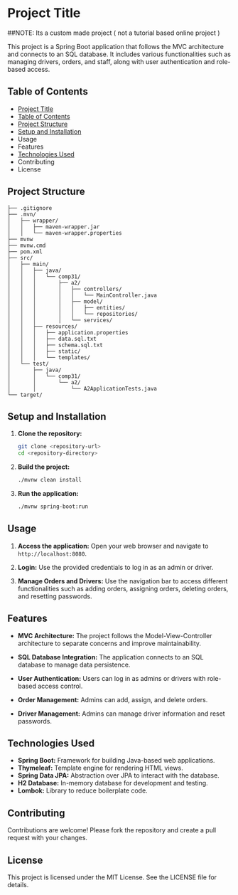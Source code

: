 # Project Title

##NOTE: Its a custom made project ( not a tutorial based online project ) 

This project is a Spring Boot application that follows the MVC architecture and connects to an SQL database. It includes various functionalities such as managing drivers, orders, and staff, along with user authentication and role-based access.

## Table of Contents

- [Project Title](#project-title)
- [Table of Contents](#table-of-contents)
- [Project Structure](#project-structure)
- [Setup and Installation](#setup-and-installation)
- Usage
- Features
- [Technologies Used](#technologies-used)
- Contributing
- License

## Project Structure

```
├── .gitignore
├── .mvn/
│   ├── wrapper/
│   │   ├── maven-wrapper.jar
│   │   └── maven-wrapper.properties
├── mvnw
├── mvnw.cmd
├── pom.xml
├── src/
│   ├── main/
│   │   ├── java/
│   │   │   └── comp31/
│   │   │       ├── a2/
│   │   │       │   ├── controllers/
│   │   │       │   │   └── MainController.java
│   │   │       │   ├── model/
│   │   │       │   │   ├── entities/
│   │   │       │   │   └── repositories/
│   │   │       │   └── services/
│   │   ├── resources/
│   │   │   ├── application.properties
│   │   │   ├── data.sql.txt
│   │   │   ├── schema.sql.txt
│   │   │   ├── static/
│   │   │   └── templates/
│   └── test/
│       ├── java/
│       │   └── comp31/
│       │       └── a2/
│       │           └── A2ApplicationTests.java
└── target/
```

## Setup and Installation

1. **Clone the repository:**
   ```sh
   git clone <repository-url>
   cd <repository-directory>
   ```

2. **Build the project:**
   ```sh
   ./mvnw clean install
   ```

3. **Run the application:**
   ```sh
   ./mvnw spring-boot:run
   ```

## Usage

1. **Access the application:**
   Open your web browser and navigate to `http://localhost:8080`.

2. **Login:**
   Use the provided credentials to log in as an admin or driver.

3. **Manage Orders and Drivers:**
   Use the navigation bar to access different functionalities such as adding orders, assigning orders, deleting orders, and resetting passwords.

## Features

- **MVC Architecture:**
  The project follows the Model-View-Controller architecture to separate concerns and improve maintainability.

- **SQL Database Integration:**
  The application connects to an SQL database to manage data persistence.

- **User Authentication:**
  Users can log in as admins or drivers with role-based access control.

- **Order Management:**
  Admins can add, assign, and delete orders.

- **Driver Management:**
  Admins can manage driver information and reset passwords.

## Technologies Used

- **Spring Boot:** Framework for building Java-based web applications.
- **Thymeleaf:** Template engine for rendering HTML views.
- **Spring Data JPA:** Abstraction over JPA to interact with the database.
- **H2 Database:** In-memory database for development and testing.
- **Lombok:** Library to reduce boilerplate code.

## Contributing

Contributions are welcome! Please fork the repository and create a pull request with your changes.

## License

This project is licensed under the MIT License. See the LICENSE file for details.
